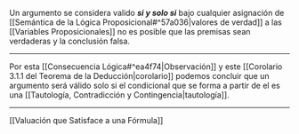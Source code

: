 Un argumento se considera valido ***si y solo si*** bajo cualquier asignación de [[Semántica de la Lógica Proposicional#^57a036|valores de verdad]] a las [[Variables Proposicionales]] no es posible que las premisas sean verdaderas y la conclusión falsa.
***
Por esta [[Consecuencia Lógica#^ea4f74|Observación]] y este [[Corolario 3.1.1 del Teorema de la Deducción|corolario]] podemos concluir que un argumento será válido solo si el condicional que se forma a partir de el es una [[Tautología, Contradicción y Contingencia|tautología]].
***
[[Valuación que Satisface a una Fórmula]] 
